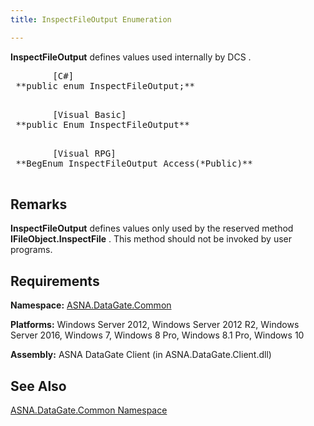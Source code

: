 ```yaml
---
title: InspectFileOutput Enumeration

---
```


<span> **InspectFileOutput** </span> defines values used internally by DCS . 
<pre class="prettyprint">
        <span class="lang">[C#]</span>
 **public enum InspectFileOutput;** 
      </pre>
<pre class="prettyprint">
        <span class="lang">[Visual Basic] </span>
 **public Enum InspectFileOutput** 
      </pre>
<pre class="prettyprint">
        <span class="lang">[Visual RPG]</span>
 **BegEnum InspectFileOutput Access(*Public)** 
      </pre>

## Remarks

**InspectFileOutput** defines values only used by the reserved method **IFileObject.InspectFile** . This method should not be invoked by user programs. 
## Requirements

**Namespace:** [ASNA.DataGate.Common](datagate-common-namespace.html) 

**Platforms:** Windows Server 2012, Windows Server 2012 R2, Windows Server 2016, Windows 7, Windows 8 Pro, Windows 8.1 Pro, Windows 10

**Assembly:** ASNA DataGate Client (in ASNA.DataGate.Client.dll)
## See Also


[ASNA.DataGate.Common Namespace](datagate-common-namespace.html)

